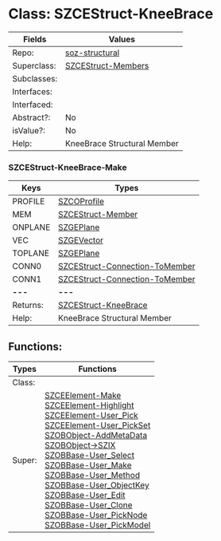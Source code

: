
# Class:	SZCEStruct-KneeBrace

| Fields | Values |
| --------- | --------- |
| Repo: | [soz-structural](/repos/soz-structural.html) |
| Superclass: | [SZCEStruct-Members](SZCEStruct-Members.html) |
| Subclasses: |  |
| Interfaces: |  |
| Interfaced: |  |
| Abstract?: | No |
| isValue?: | No |
| Help: | KneeBrace Structural Member |

### SZCEStruct-KneeBrace-Make

| Keys | Types |
| --------- | --------- |
| PROFILE | [SZCOProfile](SZCOProfile.html) |
| MEM | [SZCEStruct-Member](SZCEStruct-Member.html) |
| ONPLANE | [SZGEPlane](SZGEPlane.html) |
| VEC | [SZGEVector](SZGEVector.html) |
| TOPLANE | [SZGEPlane](SZGEPlane.html) |
| CONN0 | [SZCEStruct-Connection-ToMember](SZCEStruct-Connection-ToMember.html) |
| CONN1 | [SZCEStruct-Connection-ToMember](SZCEStruct-Connection-ToMember.html) |
| **---** | **---** |
| Returns: | [SZCEStruct-KneeBrace](SZCEStruct-KneeBrace.html) |
| Help: | KneeBrace Structural Member |


## Functions:

| Types | Functions |
| --------- | --------- |
| Class: |  |
| Super: | [SZCEElement-Make](SZCEElement.html) <br> [SZCEElement-Highlight](SZCEElement.html) <br> [SZCEElement-User_Pick](SZCEElement.html) <br> [SZCEElement-User_PickSet](SZCEElement.html) <br> [SZOBObject-AddMetaData](SZOBObject.html) <br> [SZOBObject->SZIX](SZOBObject.html) <br> [SZOBBase-User_Select](SZOBBase.html) <br> [SZOBBase-User_Make](SZOBBase.html) <br> [SZOBBase-User_Method](SZOBBase.html) <br> [SZOBBase-User_ObjectKey](SZOBBase.html) <br> [SZOBBase-User_Edit](SZOBBase.html) <br> [SZOBBase-User_Clone](SZOBBase.html) <br> [SZOBBase-User_PickNode](SZOBBase.html) <br> [SZOBBase-User_PickModel](SZOBBase.html) |


